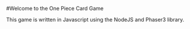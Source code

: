 #Welcome to the One Piece Card Game

This game is written in Javascript using the NodeJS and Phaser3 library.
